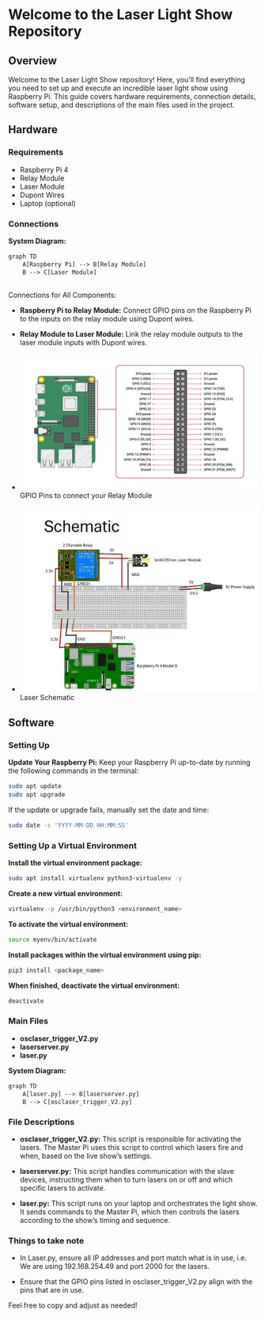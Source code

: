 # Welcome to the Laser Light Show Repository

## Overview

Welcome to the Laser Light Show repository! Here, you'll find everything you need to set up and execute an incredible laser light show using Raspberry Pi. This guide covers hardware requirements, connection details, software setup, and descriptions of the main files used in the project.

## Hardware

### Requirements
- Raspberry Pi 4
- Relay Module
- Laser Module
- Dupont Wires
- Laptop (optional)

### Connections

**System Diagram:**

```mermaid
graph TD
    A[Raspberry Pi] --> B[Relay Module]
    B --> C[Laser Module]
    
```



Connections for All Components:

- **Raspberry Pi to Relay Module:** Connect GPIO pins on the Raspberry Pi to the inputs on the relay module using Dupont wires.
- **Relay Module to Laser Module:** Link the relay module outputs to the laser module inputs with Dupont wires.
- ![GPIO Connection](https://github.com/gio0oO/EGL314_Team-F_Project-Repository/blob/main/MVP/Captures/pi4_gpio%20(1).png)
GPIO Pins to connect your Relay Module 

- ![Laser Connection](https://github.com/gio0oO/EGL314_Team-F_Project-Repository/blob/main/MVP/Captures/laserschematic.png)
Laser Schematic
## Software

### Setting Up

**Update Your Raspberry Pi:**
Keep your Raspberry Pi up-to-date by running the following commands in the terminal:
```bash
sudo apt update
sudo apt upgrade
```
If the update or upgrade fails, manually set the date and time:

```bash
sudo date -s 'YYYY-MM-DD HH:MM:SS'
```

### Setting Up a Virtual Environment

**Install the virtual environment package:**

```bash
sudo apt install virtualenv python3-virtualenv -y
```

**Create a new virtual environment:**

```bash
virtualenv -p /usr/bin/python3 <environment_name>
```

**To activate the virtual environment:**

```bash
source myenv/bin/activate
```
**Install packages within the virtual environment using pip:**

```bash
pip3 install <package_name>
```

**When finished, deactivate the virtual environment:**

```bash
deactivate
```
### Main Files

- **osclaser_trigger_V2.py**
- **laserserver.py**
- **laser.py**


**System Diagram:**

```mermaid
graph TD
    A[laser.py] --> B[laserserver.py]
    B --> C[osclaser_trigger_V2.py]
```

### File Descriptions

- **osclaser_trigger_V2.py:** This script is responsible for activating the lasers. The Master Pi uses this script to control which lasers fire and when, based on the live show’s settings.

- **laserserver.py:** This script handles communication with the slave devices, instructing them when to turn lasers on or off and which specific lasers to activate.


- **laser.py:** This script runs on your laptop and orchestrates the light show. It sends commands to the Master Pi, which then controls the lasers according to the show’s timing and sequence.

### Things to take note
- In Laser.py, ensure all IP addresses and port match what is in use, i.e. We are using 192.168.254.49 and port 2000 for the lasers.

- Ensure that the GPIO pins listed in osclaser_trigger_V2.py align with the pins that are in use.




Feel free to copy and adjust as needed!


